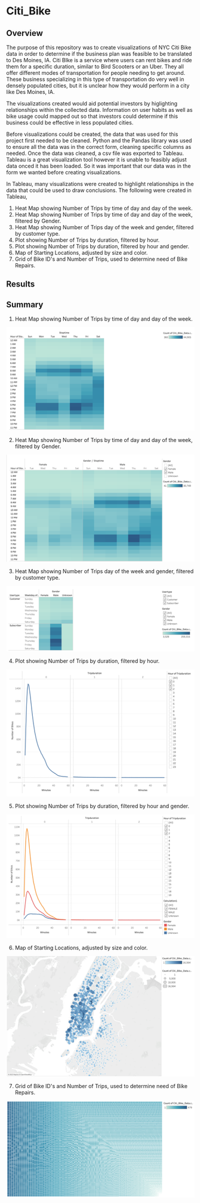 # Citi_Bike


## Overview

The purpose of this repository was to create visualizations of NYC Citi Bike data in order to determine if the business plan was feasible to be translated to Des Moines, IA. Citi BIke is a service where users can rent bikes and ride them for a specific duration, similar to Bird Scooters or an Uber. They all offer different modes of transportation for people needing to get around. These business specializing in this type of transportation do very well in densely populated cities, but it is unclear how they would perform in a city like Des Moines, IA.

The visualizations created would aid potential investors by higlighting relationships within the collected data. Information on user habits as well as bike usage could mapped out so that investors could determine if this business could be effective in less populated cities.

Before visualizations could be created, the data that was used for this project first needed to be cleaned. Python and the Pandas library was used to ensure all the data was in the correct form, cleaning specific columns as needed. Once the data was cleaned, a csv file was exported to Tableau. Tableau is a great visualization tool however it is unable to feasibly adjust data onced it has been loaded. So it was important that our data was in the form we wanted before creating visualizations.

In Tableau, many visualizations were created to highlight relationships in the data that could be used to draw conclusions. The following were created in Tableau,

1. Heat Map showing Number of Trips by time of day and day of the week.
2. Heat Map showing Number of Trips by time of day and day of the week, filtered by Gender. 
3. Heat Map showing Number of Trips day of the week and gender, filtered by customer type. 
4. Plot showing Number of Trips by duration, filtered by hour. 
5. Plot showing Number of Trips by duration, filtered by hour and gender. 
6. Map of Starting Locations, adjusted by size and color. 
7. Grid of Bike ID's and Number of Trips, used to determine need of Bike Repairs.


## Results
 


## Summary 


1. Heat Map showing Number of Trips by time of day and day of the week.

![alt text](https://raw.githubusercontent.com/KitWilliams07/Citi_Bike/main/Screenshots/StopTime.png)

2. Heat Map showing Number of Trips by time of day and day of the week, filtered by Gender. 

![alt text](https://raw.githubusercontent.com/KitWilliams07/Citi_Bike/main/Screenshots/Gender:StopTime.png)

3. Heat Map showing Number of Trips day of the week and gender, filtered by customer type. 

![alt text](https://raw.githubusercontent.com/KitWilliams07/Citi_Bike/main/Screenshots/Gender:Usage:User.png)

4. Plot showing Number of Trips by duration, filtered by hour. 

![alt text](https://raw.githubusercontent.com/KitWilliams07/Citi_Bike/main/Screenshots/TripDuration.png)

5. Plot showing Number of Trips by duration, filtered by hour and gender. 

![alt text](https://raw.githubusercontent.com/KitWilliams07/Citi_Bike/main/Screenshots/TripDuration:Gender.png)

6. Map of Starting Locations, adjusted by size and color. 

![alt text](https://raw.githubusercontent.com/KitWilliams07/Citi_Bike/main/Screenshots/StartingLocations.png)

7. Grid of Bike ID's and Number of Trips, used to determine need of Bike Repairs.

![alt text](https://raw.githubusercontent.com/KitWilliams07/Citi_Bike/main/Screenshots/BikeRepair.png)

